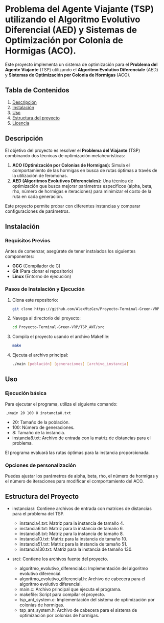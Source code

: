 # Problema del Agente Viajante (TSP) utilizando el Algoritmo Evolutivo Diferencial (AED) y Sistemas de Optimización por Colonia de Hormigas (ACO).

Este proyecto implementa un sistema de optimización para el **Problema del Agente Viajante** (TSP) utilizando el **Algoritmo Evolutivo Diferenciale** (AED) y **Sistemas de Optimización por Colonia de Hormigas** (ACO).

## Tabla de Contenidos
1. [Descripción](#descripción)
2. [Instalación](#instalación)
3. [Uso](#uso)
4. [Estructura del proyecto](#estructura-del-proyecto)
5. [Licencia](#licencia)

## Descripción

El objetivo del proyecto es resolver el **Problema del Viajante** (TSP) combinando dos técnicas de optimización metaheurísticas:

1. **ACO (Optimización por Colonias de Hormigas):** Simula el comportamiento de las hormigas en busca de rutas óptimas a través de la utilización de feromonas.
2. **AED (Algoritmos Evolutivos Diferenciales):** Una técnica de optimización que busca mejorar parámetros específicos (alpha, beta, rho, número de hormigas e iteraciones) para minimizar el costo de la ruta en cada generación.

Este proyecto permite probar con diferentes instancias y comparar configuraciones de parámetros.

## Instalación

### Requisitos Previos
Antes de comenzar, asegúrate de tener instalados los siguientes componentes:

- **GCC** (Compilador de C)
- **Git** (Para clonar el repositorio)
- **Linux** (Entorno de ejecución)

### Pasos de Instalación y Ejecución
1. Clona este repositorio:
   ```bash
   git clone https://github.com/AlexMtzGzn/Proyecto-Terminal-Green-VRP.git

2. Navega al directorio del proyecto:
    ```bash
    cd Proyecto-Terminal-Green-VRP/TSP_ANT/src

3. Compila el proyecto usando el archivo Makefile:
    ```bash
    make

4. Ejecuta el archivo principal:
    ```bash
    ./main [población] [generaciones] [archivo_instancia]

## Uso

### Ejecución básica

Para ejecutar el programa, utiliza el siguiente comando:

    ./main 20 100 8 instancia8.txt



- 20: Tamaño de la población.
- 100: Número de generaciones.
- 8: Tamaño de la instancia.
- instancia8.txt: Archivo de entrada con la matriz de distancias para el problema.

El programa evaluará las rutas óptimas para la instancia proporcionada.

### Opciones de personalización
Puedes ajustar los parámetros de alpha, beta, rho, el número de hormigas y el número de iteraciones para modificar el comportamiento del ACO.

## Estructura del Proyecto

- instancias/: Contiene archivos de entrada con matrices de distancias para el problema del TSP.

    + instancia4.txt: Matriz para la instancia de tamaño 4.
    + instancia6.txt: Matriz para la instancia de tamaño 6.
    + instancia8.txt: Matriz para la instancia de tamaño 8.
    + instancia10.txt: Matriz para la instancia de tamaño 10.
    + instancia51.txt: Matriz para la instancia de tamaño 51.
    + instancia130.txt: Matriz para la instancia de tamaño 130.

- src/: Contiene los archivos fuente del proyecto.

    + algoritmo_evolutivo_diferencial.c: Implementación del algoritmo evolutivo diferencial.
    + algoritmo_evolutivo_diferencial.h: Archivo de cabecera para el algoritmo evolutivo diferencial.
    + main.c: Archivo principal que ejecuta el programa.
    + makefile: Script para compilar el proyecto.
    + tsp_ant_system.c: Implementación del sistema de optimización por colonias de hormigas.
    + tsp_ant_system.h: Archivo de cabecera para el sistema de optimización por colonias de hormigas.

